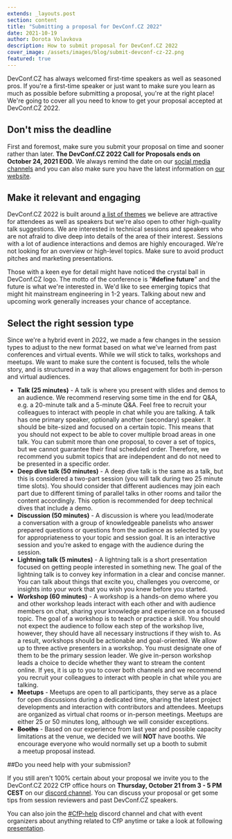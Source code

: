 ```yaml
---
extends: _layouts.post
section: content
title: "Submitting a proposal for DevConf.CZ 2022"
date: 2021-10-19
author: Dorota Volavkova
description: How to submit proposal for DevConf.CZ 2022
cover_image: /assets/images/blog/submit-devconf-cz-22.png
featured: true
---
```


DevConf.CZ has always welcomed first-time speakers as well as seasoned pros. If you're a&nbsp;first-time speaker or just want to make sure you learn as much as possible before submitting a&nbsp;proposal, you're at the right place! We're going to cover all you need to know to get your proposal accepted at DevConf.CZ 2022.

## Don't miss the deadline

First and foremost, make sure you submit your proposal on time and sooner rather than later. **The DevConf.CZ 2022 Call for Proposals ends on October 24, 2021 EOD.** We always remind the date on our [social media channels](https://twitter.com/devconf_cz) and you can also make sure you have the latest information on [our website](https://www.devconf.info/cz/). 

## Make it relevant and engaging

DevConf.CZ 2022 is built around [a&nbsp;list of themes](https://www.devconf.info/cz/#themes) we believe are attractive for attendees as well as speakers but we're also open to other high-quality talk suggestions. We are interested in technical sessions and speakers who are not afraid to dive deep into details of the area of their interest. Sessions with a&nbsp;lot of audience interactions and demos are highly encouraged. We're not looking for an overview or high-level topics. Make sure to avoid product pitches and marketing presentations.

Those with a&nbsp;keen eye for detail might have noticed the crystal ball in DevConf.CZ logo. The motto of the conference is “**\#define future**” and the future is what we're interested in. We'd like to see emerging topics that might hit mainstream engineering in 1-2 years. Talking about new and upcoming work generally increases your chance of acceptance.

## Select the right session type

Since we're a&nbsp;hybrid event in 2022, we made a&nbsp;few changes in the session types to adjust to the new format based on what we’ve learned from past conferences and virtual events. While we will stick to talks, workshops and meetups. We want to make sure the content is focused, tells the whole story, and is structured in a&nbsp;way that allows engagement for both in-person and virtual audiences.

* **Talk (25 minutes)** - A&nbsp;talk is where you present with slides and demos to an audience. We recommend reserving some time in the end for Q&A, e.g. a&nbsp;20-minute talk and a&nbsp;5-minute Q&A. Feel free to recruit your colleagues to interact with people in chat while you are talking. A&nbsp;talk has one primary speaker, optionally another (secondary) speaker. It should be bite-sized and focused on a&nbsp;certain topic. This means that you should not expect to be able to cover multiple broad areas in one talk. You can submit more than one proposal, to cover a&nbsp;set of topics, but we cannot guarantee their final scheduled order. Therefore, we recommend you submit topics that are independent and do not need to be presented in a&nbsp;specific order.
* **Deep dive talk (50 minutes)** - A&nbsp;deep dive talk is the same as a&nbsp;talk, but this is considered a&nbsp;two-part session (you will talk during two 25 minute time slots). You should consider that different audiences may join each part due to different timing of parallel talks in other rooms and tailor the content accordingly. This option is recommended for deep technical dives that include a&nbsp;demo.
* **Discussion (50 minutes)** - A&nbsp;discussion is where you lead/moderate a&nbsp;conversation with a&nbsp;group of knowledgeable panelists who answer prepared questions or questions from the audience as selected by you for appropriateness to your topic and session goal. It is an interactive session and you’re asked to engage with the audience during the session.
* **Lightning talk (5 minutes)** - A&nbsp;lightning talk is a&nbsp;short presentation focused on getting people interested in something new. The goal of the lightning talk is to convey key information in a&nbsp;clear and concise manner. You can talk about things that excite you, challenges you overcome, or insights into your work that you wish you knew before you started.
* **Workshop (60 minutes)** - A&nbsp;workshop is a&nbsp;hands-on demo where you and other workshop leads interact with each other and with audience members on chat, sharing your knowledge and experience on a&nbsp;focused topic. The goal of a&nbsp;workshop is to teach or practice a&nbsp;skill. You should not expect the audience to follow each step of the workshop live, however, they should have all necessary instructions if they wish to. As a&nbsp;result, workshops should be actionable and goal-oriented. We allow up to three active presenters in a&nbsp;workshop. You must designate one of them to be the primary session leader. We give in-person workshop leads a&nbsp;choice to decide whether they want to stream the content online. If yes, it is up to you to cover both channels and we recommend you recruit your colleagues to interact with people in chat while you are talking.
* **Meetups** - Meetups are open to all participants, they serve as a&nbsp;place for open discussions during a&nbsp;dedicated time, sharing the latest project developments and interaction with contributors and attendees. Meetups are organized as virtual chat rooms or in-person meetings. Meetups are either 25 or 50 minutes long, although we will consider exceptions.
* <s>**Booths**</s> - Based on our experience from last year and possible capacity limitations at the venue, we decided we will **NOT** have booths. We encourage everyone who would normally set up a&nbsp;booth to submit a&nbsp;meetup proposal instead.

##Do you need help with your submission?

If you still aren't 100% certain about your proposal we invite you to the DevConf.CZ 2022 CfP office hours on **Thursday, October 21 from 3 - 5 PM CEST** on our [discord channel](https://discord.com/invite/devconf). You can discuss your proposal or get some tips from session reviewers and past DevConf.CZ speakers.

You can also join the [\#CfP-help](https://discord.com/channels/785879296379453491/844640981319024670) discord channel and chat with event organizers about anything related to CfP anytime or take a&nbsp;look at following [presentation](https://www.devconf.info/assets/files/devconf-cz-cfp-tips.pdf).
